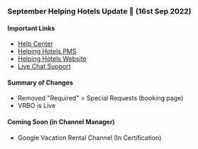 ### September Helping Hotels Update 🚀 (16st Sep 2022)
#### Important Links
- [Help Center](https://helpinghotels.info)
- [Helping Hotels PMS](https://pms.helpinghotels.com)
- [Helping Hotels Website](https://helpinghotels.com)
- [Live Chat Support](https://chat.socialhub.center/signup_user_complete/?id=w3ib57i7j3f1fcp7x3garfr6dy)
#### Summary of Changes
- Removed "Required" > Special Requests (booking page)
- VRBO is Live
#### Coming Soon (in Channel Manager)
- Google Vacation Rental Channel (In Certification)
